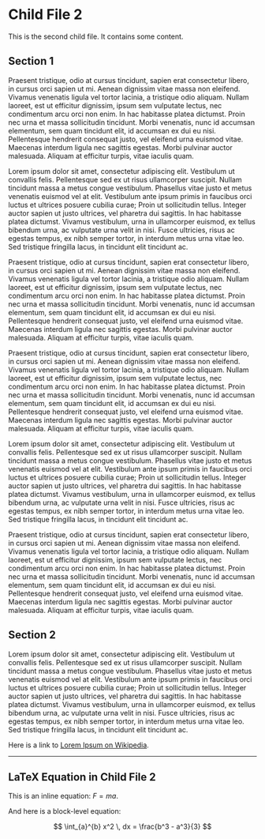 # Child File 2

This is the second child file. It contains some content.

## Section 1

Praesent tristique, odio at cursus tincidunt, sapien erat consectetur libero, in cursus orci sapien ut mi. Aenean dignissim vitae massa non eleifend. Vivamus venenatis ligula vel tortor lacinia, a tristique odio aliquam. Nullam laoreet, est ut efficitur dignissim, ipsum sem vulputate lectus, nec condimentum arcu orci non enim. In hac habitasse platea dictumst. Proin nec urna et massa sollicitudin tincidunt. Morbi venenatis, nunc id accumsan elementum, sem quam tincidunt elit, id accumsan ex dui eu nisi. Pellentesque hendrerit consequat justo, vel eleifend urna euismod vitae. Maecenas interdum ligula nec sagittis egestas. Morbi pulvinar auctor malesuada. Aliquam at efficitur turpis, vitae iaculis quam.

Lorem ipsum dolor sit amet, consectetur adipiscing elit. Vestibulum ut convallis felis. Pellentesque sed ex ut risus ullamcorper suscipit. Nullam tincidunt massa a metus congue vestibulum. Phasellus vitae justo et metus venenatis euismod vel at elit. Vestibulum ante ipsum primis in faucibus orci luctus et ultrices posuere cubilia curae; Proin ut sollicitudin tellus. Integer auctor sapien ut justo ultrices, vel pharetra dui sagittis. In hac habitasse platea dictumst. Vivamus vestibulum, urna in ullamcorper euismod, ex tellus bibendum urna, ac vulputate urna velit in nisi. Fusce ultricies, risus ac egestas tempus, ex nibh semper tortor, in interdum metus urna vitae leo. Sed tristique fringilla lacus, in tincidunt elit tincidunt ac.

Praesent tristique, odio at cursus tincidunt, sapien erat consectetur libero, in cursus orci sapien ut mi. Aenean dignissim vitae massa non eleifend. Vivamus venenatis ligula vel tortor lacinia, a tristique odio aliquam. Nullam laoreet, est ut efficitur dignissim, ipsum sem vulputate lectus, nec condimentum arcu orci non enim. In hac habitasse platea dictumst. Proin nec urna et massa sollicitudin tincidunt. Morbi venenatis, nunc id accumsan elementum, sem quam tincidunt elit, id accumsan ex dui eu nisi. Pellentesque hendrerit consequat justo, vel eleifend urna euismod vitae. Maecenas interdum ligula nec sagittis egestas. Morbi pulvinar auctor malesuada. Aliquam at efficitur turpis, vitae iaculis quam.

Praesent tristique, odio at cursus tincidunt, sapien erat consectetur libero, in cursus orci sapien ut mi. Aenean dignissim vitae massa non eleifend. Vivamus venenatis ligula vel tortor lacinia, a tristique odio aliquam. Nullam laoreet, est ut efficitur dignissim, ipsum sem vulputate lectus, nec condimentum arcu orci non enim. In hac habitasse platea dictumst. Proin nec urna et massa sollicitudin tincidunt. Morbi venenatis, nunc id accumsan elementum, sem quam tincidunt elit, id accumsan ex dui eu nisi. Pellentesque hendrerit consequat justo, vel eleifend urna euismod vitae. Maecenas interdum ligula nec sagittis egestas. Morbi pulvinar auctor malesuada. Aliquam at efficitur turpis, vitae iaculis quam.

Lorem ipsum dolor sit amet, consectetur adipiscing elit. Vestibulum ut convallis felis. Pellentesque sed ex ut risus ullamcorper suscipit. Nullam tincidunt massa a metus congue vestibulum. Phasellus vitae justo et metus venenatis euismod vel at elit. Vestibulum ante ipsum primis in faucibus orci luctus et ultrices posuere cubilia curae; Proin ut sollicitudin tellus. Integer auctor sapien ut justo ultrices, vel pharetra dui sagittis. In hac habitasse platea dictumst. Vivamus vestibulum, urna in ullamcorper euismod, ex tellus bibendum urna, ac vulputate urna velit in nisi. Fusce ultricies, risus ac egestas tempus, ex nibh semper tortor, in interdum metus urna vitae leo. Sed tristique fringilla lacus, in tincidunt elit tincidunt ac.

Praesent tristique, odio at cursus tincidunt, sapien erat consectetur libero, in cursus orci sapien ut mi. Aenean dignissim vitae massa non eleifend. Vivamus venenatis ligula vel tortor lacinia, a tristique odio aliquam. Nullam laoreet, est ut efficitur dignissim, ipsum sem vulputate lectus, nec condimentum arcu orci non enim. In hac habitasse platea dictumst. Proin nec urna et massa sollicitudin tincidunt. Morbi venenatis, nunc id accumsan elementum, sem quam tincidunt elit, id accumsan ex dui eu nisi. Pellentesque hendrerit consequat justo, vel eleifend urna euismod vitae. Maecenas interdum ligula nec sagittis egestas. Morbi pulvinar auctor malesuada. Aliquam at efficitur turpis, vitae iaculis quam.

## Section 2

Lorem ipsum dolor sit amet, consectetur adipiscing elit. Vestibulum ut convallis felis. Pellentesque sed ex ut risus ullamcorper suscipit. Nullam tincidunt massa a metus congue vestibulum. Phasellus vitae justo et metus venenatis euismod vel at elit. Vestibulum ante ipsum primis in faucibus orci luctus et ultrices posuere cubilia curae; Proin ut sollicitudin tellus. Integer auctor sapien ut justo ultrices, vel pharetra dui sagittis. In hac habitasse platea dictumst. Vivamus vestibulum, urna in ullamcorper euismod, ex tellus bibendum urna, ac vulputate urna velit in nisi. Fusce ultricies, risus ac egestas tempus, ex nibh semper tortor, in interdum metus urna vitae leo. Sed tristique fringilla lacus, in tincidunt elit tincidunt ac.

Here is a link to [Lorem Ipsum on Wikipedia](https://en.wikipedia.org/wiki/Lorem_ipsum/).

---

## LaTeX Equation in Child File 2

This is an inline equation: $F = ma$.

And here is a block-level equation:

$$
\int_{a}^{b} x^2 \, dx = \frac{b^3 - a^3}{3}
$$
